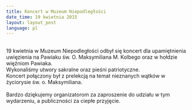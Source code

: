 ```yaml
---
title: Koncert w Muzeum Niepodległości
date_time: 19 kwietnia 2015
layout: layout_post
language: pl
---
```

<br>
19 kwietnia w Muzeum Niepodległości odbył się koncert dla upamiętnienia uwięzienia na Pawiaku św. O. Maksymiliana M. Kolbego 
oraz w hołdzie więźniom Pawiaka. 
<br>
Wykonaliśmy utwory sakralne oraz pieśni patriotyczne.
<br>
Koncert połączony był z prelekcją na temat nieznanych wątków w życiorysie św. o. Maksymiliana.
<br><br>
Bardzo dziękujemy organizatorom za zaproszenie do udziału w tym wydarzeniu, a publiczności za ciepłe przyjęcie.